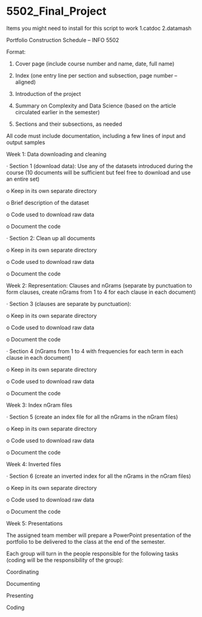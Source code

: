 # 5502_Final_Project

Items you might need to install for this script to work
1.catdoc
2.datamash

Portfolio Construction Schedule – INFO 5502

Format:

1. Cover page (include course number and name, date, full name)

2. Index (one entry line per section and subsection, page number – aligned)

3. Introduction of the project

4. Summary on Complexity and Data Science (based on the article circulated earlier in the semester)

5. Sections and their subsections, as needed

All code must include documentation, including a few lines of input and output samples

Week 1: Data downloading and cleaning

· Section 1 (download data): Use any of the datasets introduced during the course (10 documents will be sufficient but feel free to download and use an entire set)

o Keep in its own separate directory

o Brief description of the dataset

o Code used to download raw data

o Document the code

· Section 2: Clean up all documents

o Keep in its own separate directory

o Code used to download raw data

o Document the code

Week 2: Representation: Clauses and nGrams (separate by punctuation to form clauses, create nGrams from 1 to 4 for each clause in each document)

· Section 3 (clauses are separate by punctuation):

o Keep in its own separate directory

o Code used to download raw data

o Document the code

· Section 4 (nGrams from 1 to 4 with frequencies for each term in each clause in each document)

o Keep in its own separate directory

o Code used to download raw data

o Document the code

Week 3: Index nGram files

· Section 5 (create an index file for all the nGrams in the nGram files)

o Keep in its own separate directory

o Code used to download raw data

o Document the code

Week 4: Inverted files

· Section 6 (create an inverted index for all the nGrams in the nGram files)

o Keep in its own separate directory

o Code used to download raw data

o Document the code

Week 5: Presentations

The assigned team member will prepare a PowerPoint presentation of the portfolio to be delivered to the class at the end of the semester.

Each group will turn in the people responsible for the following tasks (coding will be the responsibility of the group):

Coordinating

Documenting

Presenting

Coding
